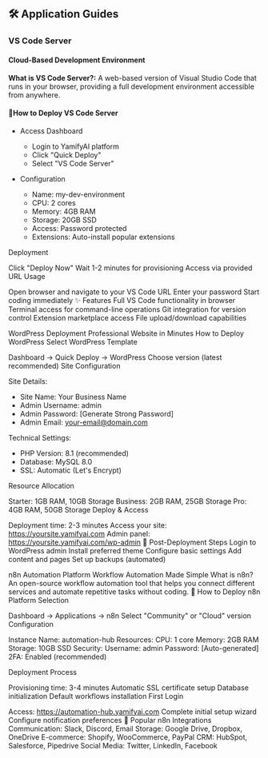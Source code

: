 ## 🛠️ Application Guides

### VS Code Server

#### Cloud-Based Development Environment

**What is VS Code Server?:** A web-based version of Visual Studio Code that runs in your browser, providing a full development environment accessible from anywhere.

#### 🔧How to Deploy VS Code Server

- Access Dashboard
   - Login to YamifyAI platform
   - Click "Quick Deploy"
   - Select "VS Code Server"

- Configuration
   - Name: my-dev-environment
   - CPU: 2 cores
   - Memory: 4GB RAM
   - Storage: 20GB SSD
   - Access: Password protected
   - Extensions: Auto-install popular extensions


Deployment


Click "Deploy Now"
Wait 1-2 minutes for provisioning
Access via provided URL
Usage


Open browser and navigate to your VS Code URL
Enter your password
Start coding immediately
✨ Features
Full VS Code functionality in browser
Terminal access for command-line operations
Git integration for version control
Extension marketplace access
File upload/download capabilities

WordPress Deployment
Professional Website in Minutes
How to Deploy WordPress
Select WordPress Template


Dashboard → Quick Deploy → WordPress
Choose version (latest recommended)
Site Configuration

 Site Details:
- Site Name: Your Business Name
- Admin Username: admin
- Admin Password: [Generate Strong Password]
- Admin Email: your-email@domain.com

Technical Settings:
- PHP Version: 8.1 (recommended)
- Database: MySQL 8.0
- SSL: Automatic (Let's Encrypt)


Resource Allocation


Starter: 1GB RAM, 10GB Storage
Business: 2GB RAM, 25GB Storage
Pro: 4GB RAM, 50GB Storage
Deploy & Access


Deployment time: 2-3 minutes
Access your site: https://yoursite.yamifyai.com
Admin panel: https://yoursite.yamifyai.com/wp-admin
🔧 Post-Deployment Steps
Login to WordPress admin
Install preferred theme
Configure basic settings
Add content and pages
Set up backups (automated)

n8n Automation Platform
Workflow Automation Made Simple
What is n8n? An open-source workflow automation tool that helps you connect different services and automate repetitive tasks without coding.
🚀 How to Deploy n8n
Platform Selection


Dashboard → Applications → n8n
Select "Community" or "Cloud" version
Configuration

 Instance Name: automation-hub
Resources:
  CPU: 1 core
  Memory: 2GB RAM
  Storage: 10GB SSD
Security:
  Username: admin
  Password: [Auto-generated]
  2FA: Enabled (recommended)


Deployment Process


Provisioning time: 3-4 minutes
Automatic SSL certificate setup
Database initialization
Default workflows installation
First Login


Access: https://automation-hub.yamifyai.com
Complete initial setup wizard
Configure notification preferences
🔗 Popular n8n Integrations
Communication: Slack, Discord, Email
Storage: Google Drive, Dropbox, OneDrive
E-commerce: Shopify, WooCommerce, PayPal
CRM: HubSpot, Salesforce, Pipedrive
Social Media: Twitter, LinkedIn, Facebook

